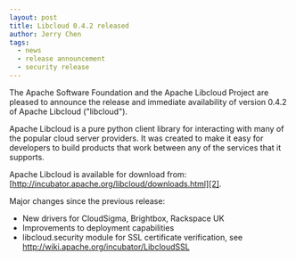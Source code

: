 ```yaml
---
layout: post
title: Libcloud 0.4.2 released
author: Jerry Chen
tags:
  - news
  - release announcement
  - security release
---
```


The Apache Software Foundation and the Apache Libcloud Project are
pleased to announce the release and immediate availability of version
0.4.2 of Apache Libcloud ("libcloud").

Apache Libcloud is a pure python client library for interacting with
many of the popular cloud server providers. It was created to make it
easy for developers to build products that work between any of the
services that it supports.

Apache Libcloud is available for download from:
[http://incubator.apache.org/libcloud/downloads.html][2].

Major changes since the previous release:

* New drivers for CloudSigma, Brightbox, Rackspace UK
* Improvements to deployment capabilities
* libcloud.security module for SSL certificate verification, see
  http://wiki.apache.org/incubator/LibcloudSSL

[1]: http://mail-archives.apache.org/mod_mbox/www-announce/201101.mbox/%3C9A2A5D8D-423C-42B2-94AA-606489483FA3@apache.org%3E
[2]: http://incubator.apache.org/libcloud/downloads.html
